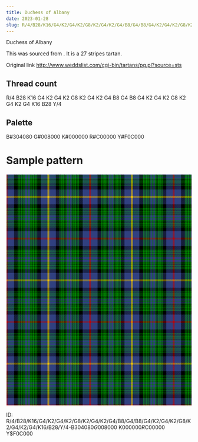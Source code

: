 ```yaml
---
title: Duchess of Albany
date: 2023-01-28
slug: R/4/B28/K16/G4/K2/G4/K2/G8/K2/G4/K2/G4/B8/G4/B8/G4/K2/G4/K2/G8/K2/G4/K2/G4/K16/B28/Y/4-B$304080 G$008000 K$000000 R$C00000 Y$F0C000
---
```

Duchess of Albany

This was sourced from <no value>.  It is a 27 stripes tartan.

Original link http://www.weddslist.com/cgi-bin/tartans/pg.pl?source=sts

## Thread count
R/4 B28 K16 G4 K2 G4 K2 G8 K2 G4 K2 G4 B8 G4 B8 G4 K2 G4 K2 G8 K2 G4 K2 G4 K16 B28 Y/4

## Palette
B#304080 G#008000 K#000000 R#C00000 Y#F0C000

# Sample pattern

![Tartan detail](tartan.png "R/4 B28 K16 G4 K2 G4 K2 G8 K2 G4 K2 G4 B8 G4 B8 G4 K2 G4 K2 G8 K2 G4 K2 G4 K16 B28 Y/4 tartan")

ID: R/4/B28/K16/G4/K2/G4/K2/G8/K2/G4/K2/G4/B8/G4/B8/G4/K2/G4/K2/G8/K2/G4/K2/G4/K16/B28/Y/4-B$304080 G$008000 K$000000 R$C00000 Y$F0C000